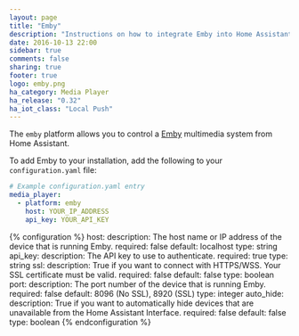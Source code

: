 ```yaml
---
layout: page
title: "Emby"
description: "Instructions on how to integrate Emby into Home Assistant."
date: 2016-10-13 22:00
sidebar: true
comments: false
sharing: true
footer: true
logo: emby.png
ha_category: Media Player
ha_release: "0.32"
ha_iot_class: "Local Push"
---
```



The `emby` platform allows you to control a [Emby](http://emby.media/) multimedia system from Home Assistant.

To add Emby to your installation, add the following to your `configuration.yaml` file:

```yaml
# Example configuration.yaml entry
media_player:
  - platform: emby
    host: YOUR_IP_ADDRESS
    api_key: YOUR_API_KEY
```

{% configuration %}
host:
  description: The host name or IP address of the device that is running Emby.
  required: false
  default: localhost
  type: string
api_key:
  description: The API key to use to authenticate.
  required: true
  type: string
ssl:
  description: True if you want to connect with HTTPS/WSS. Your SSL certificate must be valid.
  required: false
  default: false
  type: boolean
port:
  description: The port number of the device that is running Emby.
  required: false
  default: 8096 (No SSL),  8920 (SSL)
  type: integer
auto_hide:
  description: True if you want to automatically hide devices that are unavailable from the Home Assistant Interface.
  required: false
  default: false
  type: boolean
{% endconfiguration %}
